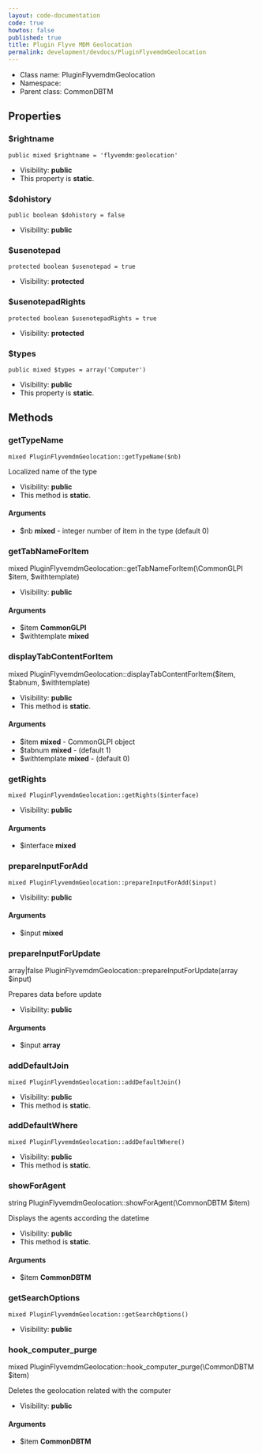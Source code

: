 ```yaml
---
layout: code-documentation
code: true
howtos: false
published: true
title: Plugin Flyve MDM Geolocation
permalink: development/devdocs/PluginFlyvemdmGeolocation
---
```


* Class name: PluginFlyvemdmGeolocation
* Namespace:
* Parent class: CommonDBTM





## Properties



### $rightname

    public mixed $rightname = 'flyvemdm:geolocation'





* Visibility: **public**
* This property is **static**.


### $dohistory

    public boolean $dohistory = false





* Visibility: **public**


### $usenotepad

    protected boolean $usenotepad = true





* Visibility: **protected**


### $usenotepadRights

    protected boolean $usenotepadRights = true





* Visibility: **protected**


### $types

    public mixed $types = array('Computer')





* Visibility: **public**
* This property is **static**.

## Methods



### getTypeName

    mixed PluginFlyvemdmGeolocation::getTypeName($nb)

Localized name of the type



* Visibility: **public**
* This method is **static**.


#### Arguments
* $nb **mixed** - integer number of item in the type (default 0)



### getTabNameForItem

<p class="p-size5">
    mixed PluginFlyvemdmGeolocation::getTabNameForItem(\CommonGLPI $item, $withtemplate)
</p>




* Visibility: **public**


#### Arguments
* $item **CommonGLPI**
* $withtemplate **mixed**



### displayTabContentForItem

<p class="p-size5">
    mixed PluginFlyvemdmGeolocation::displayTabContentForItem($item, $tabnum, $withtemplate)
</p>




* Visibility: **public**
* This method is **static**.


#### Arguments
* $item **mixed** - CommonGLPI object
* $tabnum **mixed** - (default 1)
* $withtemplate **mixed** - (default 0)



### getRights

    mixed PluginFlyvemdmGeolocation::getRights($interface)





* Visibility: **public**


#### Arguments
* $interface **mixed**



### prepareInputForAdd

    mixed PluginFlyvemdmGeolocation::prepareInputForAdd($input)





* Visibility: **public**


#### Arguments
* $input **mixed**



### prepareInputForUpdate

<p class="p-size5">
    array|false PluginFlyvemdmGeolocation::prepareInputForUpdate(array $input)
</p>

Prepares data before update



* Visibility: **public**


#### Arguments
* $input **array**



### addDefaultJoin

    mixed PluginFlyvemdmGeolocation::addDefaultJoin()





* Visibility: **public**
* This method is **static**.




### addDefaultWhere

    mixed PluginFlyvemdmGeolocation::addDefaultWhere()





* Visibility: **public**
* This method is **static**.




### showForAgent

<p class="p-size5">
    string PluginFlyvemdmGeolocation::showForAgent(\CommonDBTM $item)
</p>

Displays the agents according the datetime



* Visibility: **public**
* This method is **static**.


#### Arguments
* $item **CommonDBTM**



### getSearchOptions

    mixed PluginFlyvemdmGeolocation::getSearchOptions()





* Visibility: **public**




### hook_computer_purge

<p class="p-size5">
    mixed PluginFlyvemdmGeolocation::hook_computer_purge(\CommonDBTM $item)
</p>

Deletes the geolocation related with the computer



* Visibility: **public**


#### Arguments
* $item **CommonDBTM**
